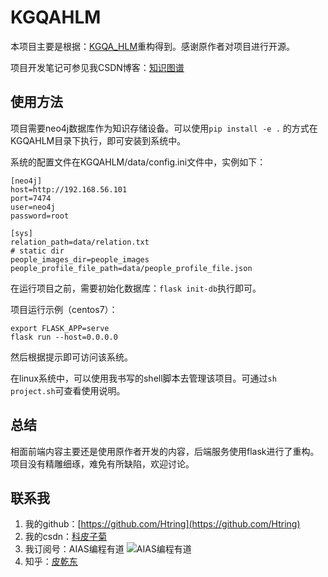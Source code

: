 # KGQAHLM
本项目主要是根据：[KGQA_HLM](https://github.com/chizhu/KGQA_HLM)重构得到。感谢原作者对项目进行开源。

项目开发笔记可参见我CSDN博客：[知识图谱](https://blog.csdn.net/meiqi0538/category_11901623.html?spm=1001.2014.3001.5482)

## 使用方法

项目需要neo4j数据库作为知识存储设备。可以使用`pip install -e .` 的方式在KGQAHLM目录下执行，即可安装到系统中。

系统的配置文件在KGQAHLM/data/config.ini文件中，实例如下：

```text
[neo4j]
host=http://192.168.56.101
port=7474
user=neo4j
password=root

[sys]
relation_path=data/relation.txt
# static dir
people_images_dir=people_images
people_profile_file_path=data/people_profile_file.json
```

在运行项目之前，需要初始化数据库：`flask init-db`执行即可。

项目运行示例（centos7）：

```shell
export FLASK_APP=serve
flask run --host=0.0.0.0
```

然后根据提示即可访问该系统。

在linux系统中，可以使用我书写的shell脚本去管理该项目。可通过`sh project.sh`可查看使用说明。

## 总结

相面前端内容主要还是使用原作者开发的内容，后端服务使用flask进行了重构。项目没有精雕细琢，难免有所缺陷，欢迎讨论。

## 联系我

1. 我的github：[https://github.com/Htring](https://github.com/Htring)
2. 我的csdn：[科皮子菊](https://piqiandong.blog.csdn.net/)
3. 我订阅号：AIAS编程有道
   ![AIAS编程有道](https://s2.loli.net/2022/05/05/DS37LjhBQz2xyUJ.png)
4. 知乎：[皮乾东](https://www.zhihu.com/people/piqiandong)
